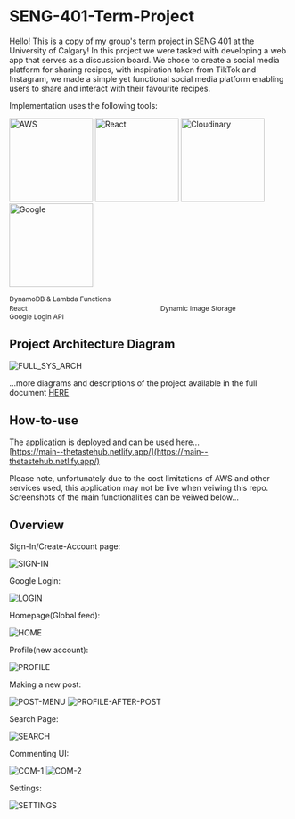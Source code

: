 # SENG-401-Term-Project

Hello! This is a copy of my group's term project in SENG 401 at the University of Calgary! In this project we were tasked with developing a web app that serves as a discussion board. We chose to create a social media platform for sharing recipes, with inspiration taken from TikTok and Instagram, we made a simple yet functional social media platform enabling users to share and interact with their favourite recipes.

Implementation uses the following tools:

<img src="Images/aws.jpeg?raw=true" alt="AWS" height="150">
<img src="Images/react.png?raw=true" alt="React" height="150">
<img src="Images/cloudinary.jpeg?raw=true" alt="Cloudinary" height="150" >
<img src="Images/google.webp?raw=true" alt="Google" height="150">

<span style="font-size: 12px; margin-right: 90px">DynamoDB & Lambda Functions</span>
<span style="font-size: 12px; margin-right: 235px">React</span>
<span style="font-size: 12px; margin-right: 90px">Dynamic Image Storage</span>
<span style="font-size: 12px;">Google Login API</span>


## Project Architecture Diagram
![FULL_SYS_ARCH](Images/architecture.png)

...more diagrams and descriptions of the project available in the full document [HERE](Project-Final-Report.pdf)

## How-to-use

The application is deployed and can be used here...<br>
[https://main--thetastehub.netlify.app/](https://main--thetastehub.netlify.app/)

Please note, unfortunately due to the cost limitations of AWS and other services used, this application may not be live when veiwing this repo.<br>
Screenshots of the main functionalities can be veiwed below...

## Overview

Sign-In/Create-Account page:

![SIGN-IN](Images/Sign-in.png)

Google Login:

![LOGIN](Images/Google-Login.png)

Homepage(Global feed):

![HOME](Images/Home.png)

Profile(new account):

![PROFILE](Images/Profile-Default.png)

Making a new post:

![POST-MENU](Images/Post-Menu.png)
![PROFILE-AFTER-POST](Images/Profile-AfterPost.png)

Search Page:

![SEARCH](Images/Search.png)

Commenting UI:

![COM-1](Images/Commenting-1.png)
![COM-2](Images/Commenting-2.png)

Settings:

![SETTINGS](Images/Settings.png)